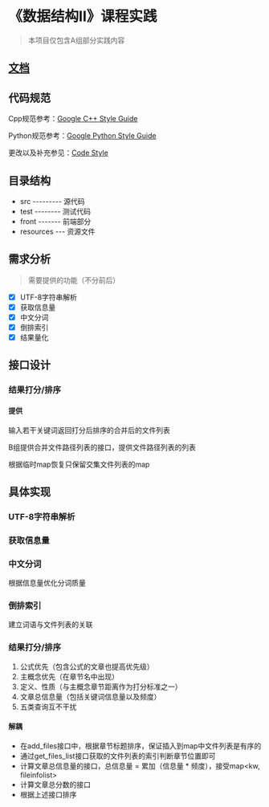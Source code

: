 # 《数据结构Ⅱ》课程实践

> 本项目仅包含A组部分实践内容

## [文档](./DOC.md)

## 代码规范

Cpp规范参考：[Google C++ Style Guide](https://google.github.io/styleguide/cppguide.html)

Python规范参考：[Google Python Style Guide](https://google.github.io/styleguide/pyguide.html)

更改以及补充参见：[Code Style](./CODESTYLE.md)

## 目录结构

* src --------- 源代码
* test -------- 测试代码
* front ------- 前端部分
* resources --- 资源文件

## 需求分析

> 需要提供的功能（不分前后）

+ [x] UTF-8字符串解析
+ [x] 获取信息量
+ [x] 中文分词
+ [x] 倒排索引
+ [x] 结果量化

## 接口设计

### 结果打分/排序

#### 提供

输入若干关键词返回打分后排序的合并后的文件列表

B组提供合并文件路径列表的接口，提供文件路径列表的列表

根据临时map恢复只保留交集文件列表的map

## 具体实现

### UTF-8字符串解析

### 获取信息量

### 中文分词

根据信息量优化分词质量

### 倒排索引

建立词语与文件列表的关联

### 结果打分/排序

1. 公式优先（包含公式的文章也提高优先级）
1. 主概念优先（在章节名中出现）
1. 定义、性质（与主概念章节距离作为打分标准之一）
1. 文章总信息量（包括关键词信息量以及频度）
1. 五类查询互不干扰

#### 解耦

* 在add_files接口中，根据章节标题排序，保证插入到map中文件列表是有序的
* 通过get_files_list接口获取的文件列表的索引判断章节位置即可
* 计算文章总信息量的接口，总信息量 = 累加（信息量 * 频度），接受map<kw, fileinfolist>
* 计算文章总分数的接口
* 根据上述接口排序
